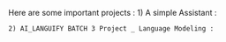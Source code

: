 Here are some important projects :
    1) A simple Assistant :
	
    2) AI_LANGUIFY BATCH 3 Project _ Language Modeling :
    
